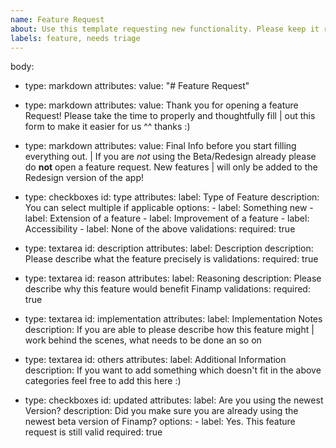 ```yaml
---
name: Feature Request
about: Use this template requesting new functionality. Please keep it reasonable :)
labels: feature, needs triage
---
```


body:
- type: markdown
    attributes:
        value: "# Feature Request"

- type: markdown
    attributes:
        value: Thank you for opening a feature Request! Please take the time to properly and thoughtfully fill |
        out this form to make it easier for us ^^ thanks :)

- type: markdown
    attributes:
        value: Final Info before you start filling everything out. |
        If you are *not* using the Beta/Redesign already please do **not** open a feature request. New features |
        will only be added to the Redesign version of the app!

- type: checkboxes
    id: type
    attributes:
        label: Type of Feature
        description: You can select multiple if applicable
        options:
            - label: Something new
            - label: Extension of a feature
            - label: Improvement of a feature
            - label: Accessibility
            - label: None of the above
    validations:
        required: true

- type: textarea
    id: description
    attributes:
        label: Description
        description: Please describe what the feature precisely is
  validations:
    required: true

- type: textarea
    id: reason
    attributes:
        label: Reasoning
        description: Please describe why this feature would benefit Finamp
  validations:
    required: true

- type: textarea
    id: implementation
    attributes:
        label: Implementation Notes
        description: If you are able to please describe how this feature might |
                     work behind the scenes, what needs to be done an so on

- type: textarea
    id: others
    attributes:
        label: Additional Information
        description: If you want to add something which doesn't fit in the above categories feel free to add this here :)


- type: checkboxes
    id: updated
    attributes:
        label: Are you using the newest Version?
        description: Did you make sure you are already using the newest beta version of Finamp?
        options:
            - label: Yes. This feature request is still valid
              required: true
